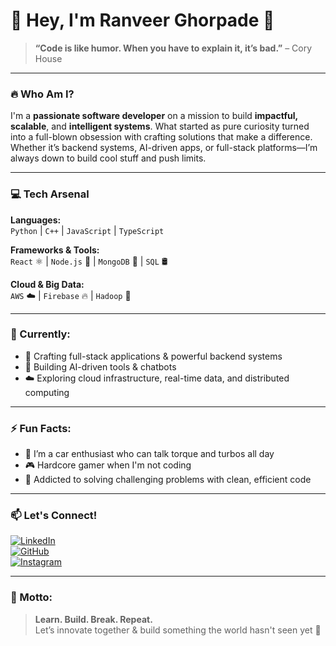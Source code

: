 # 👋 Hey, I'm Ranveer Ghorpade 🚀

> **“Code is like humor. When you have to explain it, it’s bad.”** – Cory House

---

### 🔥 Who Am I?
I'm a **passionate software developer** on a mission to build **impactful, scalable**, and **intelligent systems**. What started as pure curiosity turned into a full-blown obsession with crafting solutions that make a difference. Whether it’s backend systems, AI-driven apps, or full-stack platforms—I’m always down to build cool stuff and push limits.  

---

### 💻 Tech Arsenal
**Languages:**  
`Python` | `C++` | `JavaScript` | `TypeScript`

**Frameworks & Tools:**  
`React` ⚛️ | `Node.js` 🚀 | `MongoDB` 🍃 | `SQL` 🛢️

**Cloud & Big Data:**  
`AWS` ☁️ | `Firebase` 🔥 | `Hadoop` 🐘

---

### 🔭 Currently:
- 🔧 Crafting full-stack applications & powerful backend systems  
- 🤖 Building AI-driven tools & chatbots  
- ☁️ Exploring cloud infrastructure, real-time data, and distributed computing  

---

### ⚡ Fun Facts:
- 🚗 I’m a car enthusiast who can talk torque and turbos all day  
- 🎮 Hardcore gamer when I'm not coding  
- 🧠 Addicted to solving challenging problems with clean, efficient code  

---

### 📫 Let's Connect!

[![LinkedIn](https://img.shields.io/badge/LinkedIn-%230077B5.svg?&style=for-the-badge&logo=linkedin&logoColor=white)](https://www.linkedin.com/in/ranveer-ghorpade-gg/)  
[![GitHub](https://img.shields.io/badge/GitHub-%2312100E.svg?&style=for-the-badge&logo=github&logoColor=white)](https://github.com/ReeVNaR?tab=repositories)  
[![Instagram](https://img.shields.io/badge/Instagram-%23E4405F.svg?&style=for-the-badge&logo=instagram&logoColor=white)](https://www.instagram.com/ranveer._.15)

---

### 🌟 Motto:  
> **Learn. Build. Break. Repeat.**  
Let’s innovate together & build something the world hasn't seen yet 🚀
